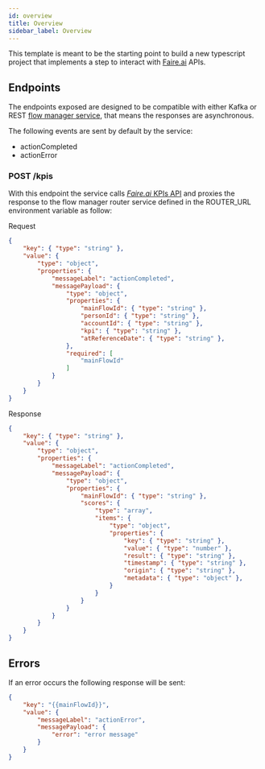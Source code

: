 ```yaml
---
id: overview
title: Overview
sidebar_label: Overview
---
```




This template is meant to be the starting point to build a new typescript project that implements a step to interact with [Faire.ai](https://platform-dev.faire.ai/docs/) APIs.

## Endpoints
The endpoints exposed are designed to be compatible with either Kafka or REST [flow manager service](/runtime_suite/flow-manager-service/10_overview.md), that means the responses are asynchronous. 

The following events are sent by default by the service:
- actionCompleted
- actionError

### POST /kpis
With this endpoint the service calls [*Faire.ai* KPIs API](https://platform-dev.faire.ai/docs/#tag/kpis/operation/getKpiValue) and proxies the response to the flow manager router service defined in the ROUTER_URL environment variable as follow:

Request
```json
{
    "key": { "type": "string" },
    "value": {
        "type": "object",
        "properties": {
            "messageLabel": "actionCompleted",
            "messagePayload": {
                "type": "object",
                "properties": {
                    "mainFlowId": { "type": "string" },
                    "personId": { "type": "string" },
                    "accountId": { "type": "string" },
                    "kpi": { "type": "string" },
                    "atReferenceDate": { "type": "string" },
                },
                "required": [
                    "mainFlowId"
                ]
            }
        }
    }
}
```

Response
```json
{
    "key": { "type": "string" },
    "value": {
        "type": "object",
        "properties": {
            "messageLabel": "actionCompleted",
            "messagePayload": {
                "type": "object",
                "properties": {
                    "mainFlowId": { "type": "string" },
                    "scores": {
                        "type": "array",
                        "items": {
                            "type": "object",
                            "properties": {
                                "key": { "type": "string" },
                                "value": { "type": "number" },
                                "result": { "type": "string" },
                                "timestamp": { "type": "string" },
                                "origin": { "type": "string" },
                                "metadata": { "type": "object" },
                            }
                        } 
                    }
                }  
            }
        }
    }
}
```
## Errors
If an error occurs the following response will be sent:
```json
{
    "key": "{{mainFlowId}}",
    "value": {
        "messageLabel": "actionError",
        "messagePayload": {
            "error": "error message"
        }
    }
}
```
